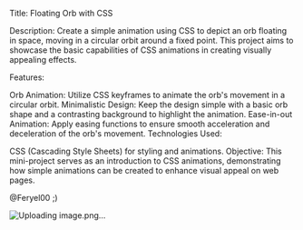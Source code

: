 
Title: Floating Orb with CSS

Description: Create a simple animation using CSS to depict an orb floating in space, moving in a circular orbit around a fixed point. This project aims to showcase the basic capabilities of CSS animations in creating visually appealing effects.

Features:

Orb Animation: Utilize CSS keyframes to animate the orb's movement in a circular orbit.
Minimalistic Design: Keep the design simple with a basic orb shape and a contrasting background to highlight the animation.
Ease-in-out Animation: Apply easing functions to ensure smooth acceleration and deceleration of the orb's movement.
Technologies Used:

CSS (Cascading Style Sheets) for styling and animations.
Objective: This mini-project serves as an introduction to CSS animations, demonstrating how simple animations can be created to enhance visual appeal on web pages.

@Feryel00 ;)

![Uploading image.png…]()
